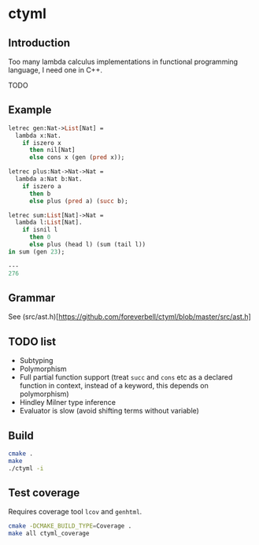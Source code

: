 # ctyml

## Introduction

Too many lambda calculus implementations in functional programming language, I need one in C++.

TODO

## Example

```ocaml
letrec gen:Nat->List[Nat] =
  lambda x:Nat.
    if iszero x
      then nil[Nat]
      else cons x (gen (pred x));

letrec plus:Nat->Nat->Nat =
  lambda a:Nat b:Nat.
    if iszero a
      then b
      else plus (pred a) (succ b);

letrec sum:List[Nat]->Nat =
  lambda l:List[Nat].
    if isnil l
      then 0
      else plus (head l) (sum (tail l))
in sum (gen 23);

---
276
```

## Grammar

See (src/ast.h)[https://github.com/foreverbell/ctyml/blob/master/src/ast.h]

## TODO list

* Subtyping
* Polymorphism
* Full partial function support (treat `succ` and `cons` etc as a declared function in context, instead of a keyword, this depends on polymorphism)
* Hindley Milner type inference
* Evaluator is slow (avoid shifting terms without variable)

## Build

```bash
cmake .
make
./ctyml -i
```

## Test coverage

Requires coverage tool `lcov` and `genhtml`.

```bash
cmake -DCMAKE_BUILD_TYPE=Coverage .
make all ctyml_coverage
```
